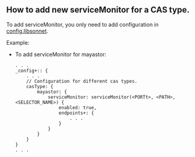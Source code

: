 ## How to add new serviceMonitor for a CAS type.
To add serviceMonitor, you only need to add configuration in [config.libsonnet](jsonnet/../../jsonnet/config.libsonnet).  

Example:  
- To add serviceMonitor for mayastor:
	```
	. . .
	_config+:: {
		. . .
		// Configuration for different cas types.
		casType: {
			mayastor: {
				serviceMonitor: serviceMonitor(<PORTt>, <PATH>, <SELECTOR_NAME>) {
					enabled: true,
					endpoints+: {
						. . .
					}
				}
			}
		}
	}
	. . . 
	```
